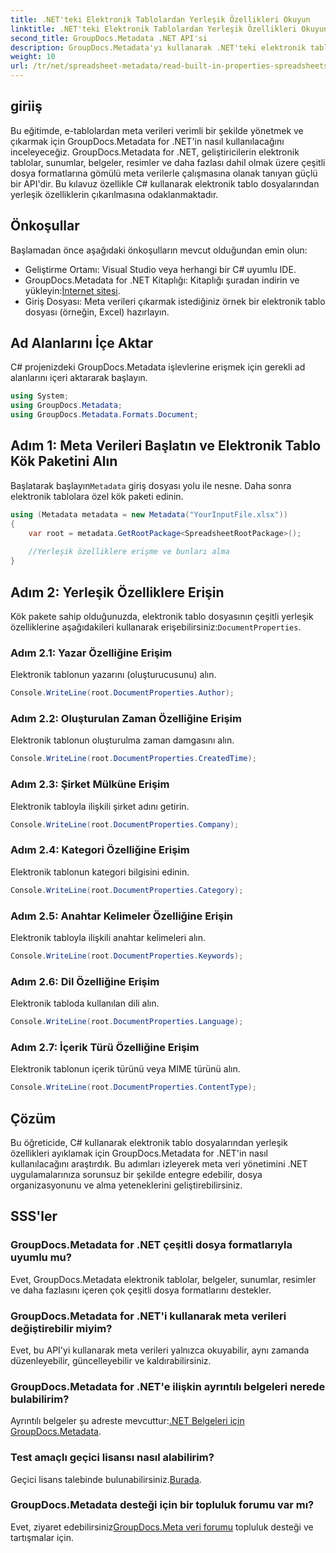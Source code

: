```yaml
---
title: .NET'teki Elektronik Tablolardan Yerleşik Özellikleri Okuyun
linktitle: .NET'teki Elektronik Tablolardan Yerleşik Özellikleri Okuyun
second_title: GroupDocs.Metadata .NET API'si
description: GroupDocs.Metadata'yı kullanarak .NET'teki elektronik tablolardan meta verileri nasıl çıkaracağınızı öğrenin ve uygulamalarınızda belge yönetimini ve organizasyonunu geliştirin.
weight: 10
url: /tr/net/spreadsheet-metadata/read-built-in-properties-spreadsheets/
---
```

## giriiş
Bu eğitimde, e-tablolardan meta verileri verimli bir şekilde yönetmek ve çıkarmak için GroupDocs.Metadata for .NET'in nasıl kullanılacağını inceleyeceğiz. GroupDocs.Metadata for .NET, geliştiricilerin elektronik tablolar, sunumlar, belgeler, resimler ve daha fazlası dahil olmak üzere çeşitli dosya formatlarına gömülü meta verilerle çalışmasına olanak tanıyan güçlü bir API'dir. Bu kılavuz özellikle C# kullanarak elektronik tablo dosyalarından yerleşik özelliklerin çıkarılmasına odaklanmaktadır.
## Önkoşullar
Başlamadan önce aşağıdaki önkoşulların mevcut olduğundan emin olun:
- Geliştirme Ortamı: Visual Studio veya herhangi bir C# uyumlu IDE.
-  GroupDocs.Metadata for .NET Kitaplığı: Kitaplığı şuradan indirin ve yükleyin:[İnternet sitesi](https://releases.groupdocs.com/metadata/net/).
- Giriş Dosyası: Meta verileri çıkarmak istediğiniz örnek bir elektronik tablo dosyası (örneğin, Excel) hazırlayın.

## Ad Alanlarını İçe Aktar
C# projenizdeki GroupDocs.Metadata işlevlerine erişmek için gerekli ad alanlarını içeri aktararak başlayın.
```csharp
using System;
using GroupDocs.Metadata;
using GroupDocs.Metadata.Formats.Document;
```
## Adım 1: Meta Verileri Başlatın ve Elektronik Tablo Kök Paketini Alın
 Başlatarak başlayın`Metadata` giriş dosyası yolu ile nesne. Daha sonra elektronik tablolara özel kök paketi edinin.
```csharp
using (Metadata metadata = new Metadata("YourInputFile.xlsx"))
{
    var root = metadata.GetRootPackage<SpreadsheetRootPackage>();
    
    //Yerleşik özelliklere erişme ve bunları alma
}
```
## Adım 2: Yerleşik Özelliklere Erişin
 Kök pakete sahip olduğunuzda, elektronik tablo dosyasının çeşitli yerleşik özelliklerine aşağıdakileri kullanarak erişebilirsiniz:`DocumentProperties`.
### Adım 2.1: Yazar Özelliğine Erişim
Elektronik tablonun yazarını (oluşturucusunu) alın.
```csharp
Console.WriteLine(root.DocumentProperties.Author);
```
### Adım 2.2: Oluşturulan Zaman Özelliğine Erişim
Elektronik tablonun oluşturulma zaman damgasını alın.
```csharp
Console.WriteLine(root.DocumentProperties.CreatedTime);
```
### Adım 2.3: Şirket Mülküne Erişim
Elektronik tabloyla ilişkili şirket adını getirin.
```csharp
Console.WriteLine(root.DocumentProperties.Company);
```
### Adım 2.4: Kategori Özelliğine Erişim
Elektronik tablonun kategori bilgisini edinin.
```csharp
Console.WriteLine(root.DocumentProperties.Category);
```
### Adım 2.5: Anahtar Kelimeler Özelliğine Erişin
Elektronik tabloyla ilişkili anahtar kelimeleri alın.
```csharp
Console.WriteLine(root.DocumentProperties.Keywords);
```
### Adım 2.6: Dil Özelliğine Erişim
Elektronik tabloda kullanılan dili alın.
```csharp
Console.WriteLine(root.DocumentProperties.Language);
```
### Adım 2.7: İçerik Türü Özelliğine Erişim
Elektronik tablonun içerik türünü veya MIME türünü alın.
```csharp
Console.WriteLine(root.DocumentProperties.ContentType);
```

## Çözüm
Bu öğreticide, C# kullanarak elektronik tablo dosyalarından yerleşik özellikleri ayıklamak için GroupDocs.Metadata for .NET'in nasıl kullanılacağını araştırdık. Bu adımları izleyerek meta veri yönetimini .NET uygulamalarınıza sorunsuz bir şekilde entegre edebilir, dosya organizasyonunu ve alma yeteneklerini geliştirebilirsiniz.

## SSS'ler
### GroupDocs.Metadata for .NET çeşitli dosya formatlarıyla uyumlu mu?
Evet, GroupDocs.Metadata elektronik tablolar, belgeler, sunumlar, resimler ve daha fazlasını içeren çok çeşitli dosya formatlarını destekler.
### GroupDocs.Metadata for .NET'i kullanarak meta verileri değiştirebilir miyim?
Evet, bu API'yi kullanarak meta verileri yalnızca okuyabilir, aynı zamanda düzenleyebilir, güncelleyebilir ve kaldırabilirsiniz.
### GroupDocs.Metadata for .NET'e ilişkin ayrıntılı belgeleri nerede bulabilirim?
 Ayrıntılı belgeler şu adreste mevcuttur:[.NET Belgeleri için GroupDocs.Metadata](https://tutorials.groupdocs.com/metadata/net/).
### Test amaçlı geçici lisansı nasıl alabilirim?
 Geçici lisans talebinde bulunabilirsiniz.[Burada](https://purchase.groupdocs.com/temporary-license/).
### GroupDocs.Metadata desteği için bir topluluk forumu var mı?
 Evet, ziyaret edebilirsiniz[GroupDocs.Meta veri forumu](https://forum.groupdocs.com/c/metadata/14) topluluk desteği ve tartışmalar için.